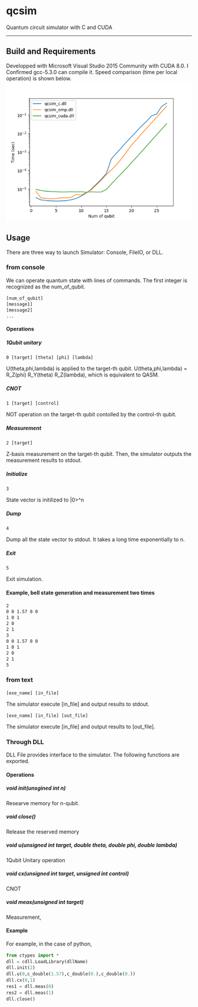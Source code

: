 # qcsim
Quantum circuit simulator with C and CUDA

---

## Build and Requirements

Developped with Microsoft Visual Studio 2015 Community with CUDA 8.0.
I Confirmed gcc-5.3.0 can compile it.
Speed comparison (time per local operation) is shown below.
![speed_compare](./stat.png)

## Usage

There are three way to launch Simulator: Console, FileIO, or DLL.

### from console

We can operate quantum state with lines of commands.
The first integer is recognized as the num_of_qubit.
```
[num_of_qubit]
[message1]
[message2]
...
```

#### Operations
##### 1Qubit unitary
```
0 [target] [theta] [phi] [lambda]
```
U(theta,phi,lambda) is applied to the target-th qubit.
U(theta,phi,lambda) = R_Z(phi) R_Y(theta) R_Z(lambda), which is equivalent to QASM.

##### CNOT
```
1 [target] [control]
```
NOT operation on the target-th qubit contolled by the control-th qubit.

##### Measurement
```
2 [target]
```
Z-basis measurement on the target-th qubit.
Then, the simulator outputs the measurement results to stdout.

##### Initialize
```
3
```
State vector is initilized to |0>^n

##### Dump
```
4
```
Dump all the state vector to stdout.
It takes a long time exponentially to n.

##### Exit
```
5
```
Exit simulation.

#### Example, bell state generation and measurement two times

```
2
0 0 1.57 0 0
1 0 1
2 0
2 1
3
0 0 1.57 0 0
1 0 1
2 0
2 1
5
```


### from text

```
[exe_name] [in_file]
```
The simulator execute [in_file] and output results to stdout.

```
[exe_name] [in_file] [out_file]
```
The simulator execute [in_file] and output results to [out_file].

### Through DLL

DLL File provides interface to the simulator.
The following functions are exported.

#### Operations

##### void init(unsgined int n)
Researve memory for n-qubit.

##### void close()
Release the reserved memory

##### void u(unsigned int target, double theta, double phi, double lambda)
1Qubit Unitary operation

##### void cx(unsigned int target, unsigned int control)
CNOT

##### void meas(unsigned int target)
Measurement,

#### Example
For example, in the case of python,
```python
from ctypes import *
dll = cdll.LoadLibrary(dllName)
dll.init(2)
dll.u(0,c_double(1.57),c_double(0.),c_double(0.))
dll.cx(0,1)
res1 = dll.meas(0)
res2 = dll.meas(1)
dll.close()
```
